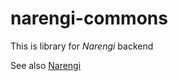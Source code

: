 narengi-commons
=============

This is library for *Narengi* backend

See also [Narengi](http://nanrengi.xyz)
